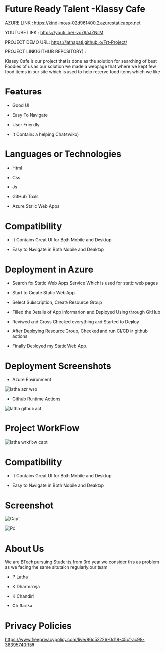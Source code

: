 # Future Ready Talent -Klassy Cafe



AZURE LINK : https://kind-moss-02d961400.2.azurestaticapps.net

YOUTUBE LINK : https://youtu.be/-vc79aJZNcM

PROJECT DEMO URL: https://lathapati.github.io/Frt-Project/


PROJECT LINK(GITHUB REPOSITORY) : 




Klassy Cafe is our project that is done as the solution for searching of best Foodies of us as our solution we made a webpage that where we kept few food items in our site which is used to help reserve food items which we like



# Features
-  Good UI

-  Easy To Navigate

-  User Friendly

-  It Contains a helping Chat(twiko)



# Languages or Technologies

-  Html

-  Css

-  Js

-  GitHub Tools

-  Azure Static Web Apps

# Compatibility
 -  It Contains Great UI for Both Mobile and Desktop
 
 -  Easy to Navigate in Both Mobile and Deaktop

# Deployment in Azure

-  Search for Static Web Apps Service Which is used for static web pages

-  Start to Create Static Web App

-  Select Subscription, Create Resource Group 

-  Filled the Details of App informarion and Deployed Using through GitHub

-  Reviwed and Cross Checked everything and Started to Deploy 

-  After Deploying Resource Group, Checked and run CI/CD in github actions 

-  Finally Deployed my Static Web App.

# Deployment  Screenshots

- Azure Environment

![latha azr web](https://user-images.githubusercontent.com/112966533/198844560-aa6c25ff-9f56-4f65-ad05-b9d207a50216.jpg)


- Github Runtime Actions

![latha github act](https://user-images.githubusercontent.com/112966533/198844577-9fece584-4aaa-4d92-8264-d58b825ce546.jpg)

# Project WorkFlow

![latha wrkflow capt](https://user-images.githubusercontent.com/112966533/198844593-0d4258f9-269a-4d4c-8719-16df7af5489b.jpg)

# Compatibility
 -  It Contains Great UI for Both Mobile and Desktop
 
 -  Easy to Navigate in Both Mobile and Deaktop

# Screenshot
![Capt](https://user-images.githubusercontent.com/112966533/198355827-7eb71bda-0bd7-4ee0-a8fc-c13ecbb9f8f1.jpg)

![Pc](https://user-images.githubusercontent.com/112966533/198355891-cda950d6-6b13-4282-8164-2c4563ff807e.jpg)


# About Us
We are BTech pursuing Students,from 3rd year we consider this as problem as we facing the same situtaion regularly.our team

-  P Latha
 
-  K Dharmateja

-  K Chandini

-  Ch Sarika


# Privacy Policies 

https://www.freeprivacypolicy.com/live/86c53226-0d19-45cf-ac98-36395740ff59

